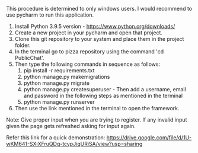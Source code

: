 This procedure is determined to only windows users. I would recommend to use pycharm to run this application.

1. Install Python 3.9.5 version - https://www.python.org/downloads/
2. Create a new project in your pycharm and open that project.
3. Clone this git repository to your system and place them in the project folder.
4. In the terminal go to pizza repository using the command 'cd PublicChat'.
5. Then type the following commands in sequence as follows:
    1. pip install -r requirements.txt
    2. python manage.py makemigrations
    3. python manage.py migrate
    4. python manage.py createsuperuser - Then add a username, email and password in the following steps as mentioned in the terminal
    5. python manage.py runserver
6. Then use the link mentioned in the terminal to open the framework.

Note: Give proper input when you are trying to register. If any invalid input given the page gets refreshed asking for input again.

Refer this link for a quick demonstration: https://drive.google.com/file/d/1U-wKM641-SXiXFruQDq-tcvpJiqURiSA/view?usp=sharing
